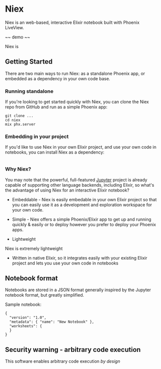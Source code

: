 # Niex

Niex is an web-based, interactive Elixir notebook built with Phoenix LiveView.

 ~~ demo ~~
 
Niex is 

## Getting Started

There are two main ways to run Niex: as a standalone Phoenix app, or embedded as a dependency in your own code base. 

### Running standalone

If you're looking to get started quickly with Niex, you can clone the Niex repo from GitHub and run as a simple 
Phoenix app:

```
git clone ...
cd niex
mix phx.server
```

### Embedding in your project

If you'd like to use Niex in your own Elixir project, and use your own code in notebooks, you can install Niex as a 
dependency:

```

```

### Why Niex?

You may note that the powerful, full-featured [Jupyter](https://jupyter.org/) project is already capable of supporting other language backends, 
including Elixir, so what's the advantage of using Niex for an interactive Elixir notebook?

- Embeddable - Niex is easily embedable in your own Elixir project so that you can easily use it 
as a development and exploration workspace for your own code.   

- Simple - Niex offers a simple Phoenix/Elixir app to get up and running quickly & easily or to deploy however you prefer to 
deploy your Phoenix apps. 

- Lightweight

Niex is extremely lightweight

- Written in native Elixir, so it integrates easily with your existing Elixir project and lets you use your own code 
in notebooks

## Notebook format

Notebooks are stored in a JSON format generally inspired by the Jupyter notebook format, but greatly simplified.  

Sample notebook:

```
{
  "version": "1.0",
  "metadata": { "name": "New Notebook" },
  "worksheets": {
  } 
}

```

## Security warning - arbitrary code execution

This software enables arbitrary code execution *by design* 

